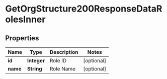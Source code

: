 

# GetOrgStructure200ResponseDataRolesInner


## Properties

| Name | Type | Description | Notes |
|------------ | ------------- | ------------- | -------------|
|**id** | **Integer** | Role ID |  [optional] |
|**name** | **String** | Role Name |  [optional] |



